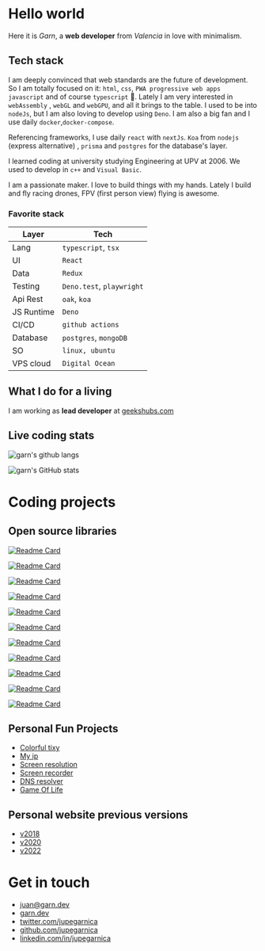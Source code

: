 # Hello world

Here it is _Garn_, a **web developer** from _Valencia_ in love with minimalism.

## Tech stack

I am deeply convinced that web standards are the future of development. So I am
totally focused on it: `html`, `css`, `PWA progressive web apps` `javascript`
and of course `typescript` 💛. Lately I am very interested in `webAssembly` ,
`webGL` and `webGPU`, and all it brings to the table. I used to be into
`nodeJs`, but I am also loving to develop using `Deno`. I am also a big fan and
I use daily `docker`,`docker-compose`.

Referencing frameworks, I use daily `react` with `nextJs`. `Koa` from `nodejs` (express alternative) , `prisma` and `postgres` for the database's layer.


I learned coding at university studying Engineering at UPV at 2006. We used to develop in
`c++` and `Visual Basic`.

I am a passionate maker. I love to build things with my hands. Lately I build and fly racing drones, FPV (first person view) flying is awesome.

### Favorite stack

| Layer      | Tech                      |
| ---------- | ------------------------- |
| Lang       | `typescript`, `tsx`       |
| UI         | `React`                   |
| Data       | `Redux`                   |
| Testing    | `Deno.test`, `playwright` |
| Api Rest   | `oak`, `koa`              |
| JS Runtime | `Deno`                    |
| CI/CD      | `github actions`          |
| Database   | `postgres`, `mongoDB`     |
| SO         | `linux, ubuntu`           |
| VPS cloud  | `Digital Ocean`           |

<!-- ## Public projects

- **1996** (HTML, CSS): My first project was at 1996, using microsoft frontpage, develop an
  art exposition website for my father.

## Writings

## Videos

## Photography

## Github Stats -->

<!--
|                                                                                                                                                                    |                                                                                                                                                                              |     |
| ------------------------------------------------------------------------------------------------------------------------------------------------------------------ | ---------------------------------------------------------------------------------------------------------------------------------------------------------------------------- | --- |
| ![garn's GitHub stats](https://github-readme-stats.vercel.app/api?username=jupegarnica&show_icons=true&theme=dark&icon_color=fc0&bg_color=11191f33&border_color=55555555) | ![garn's github langs](https://github-readme-stats.vercel.app/api/top-langs/?username=jupegarnica&layout=compact&langs_count=35&theme=dark&bg_color=11191f33&border_color=55555555) |
| ![garn's wakatime stats](https://github-readme-stats.vercel.app/api/wakatime?username=@jupegarnica&theme=dark&bg_color=11191f33&border_color=55555555)                    |                                                                                                                                                                              |
 -->

## What I do for a living

I am working as **lead developer** at [geekshubs.com](https://geekshubs.com)

## Live coding stats

<div class="stats grid-responsive">

<!-- ![latest weekly stats](https://github-readme-stats.vercel.app/api/wakatime?username=jupegarnica&theme=dark&bg_color=11191f22&border_color=55555555&custom_title=Latest%20week%20stats&layout=compact&langs_count=10) -->

![garn's github langs](https://github-readme-stats.vercel.app/api/top-langs/?username=jupegarnica&layout=compact&langs_count=10&theme=dark&bg_color=11191f33&border_color=55555555)

![garn's GitHub stats](https://github-readme-stats.vercel.app/api?username=jupegarnica&show_icons=true&theme=dark&icon_color=fc0&bg_color=11191f33&border_color=55555555)

</div>

# Coding projects

## Open source libraries

<div class="projects grid-responsive">

[![Readme Card](https://github-readme-stats.vercel.app/api/pin/?username=jupegarnica&repo=commit&show_icons=true&theme=dark&icon_color=fc0&bg_color=11191f33&border_color=55555555)](https://github.com/jupegarnica/commit)

[![Readme Card](https://github-readme-stats.vercel.app/api/pin/?username=jupegarnica&repo=downtime&show_icons=true&theme=dark&icon_color=fc0&bg_color=11191f33&border_color=55555555)](https://github.com/jupegarnica/downtime)

[![Readme Card](https://github-readme-stats.vercel.app/api/pin/?username=jupegarnica&repo=tepi&show_icons=true&theme=dark&icon_color=fc0&bg_color=11191f33&border_color=55555555)](https://github.com/jupegarnica/tepi)

[![Readme Card](https://github-readme-stats.vercel.app/api/pin/?username=jupegarnica&repo=faker&show_icons=true&theme=dark&icon_color=fc0&bg_color=11191f33&border_color=55555555)](https://github.com/jupegarnica/faker)

[![Readme Card](https://github-readme-stats.vercel.app/api/pin/?username=jupegarnica&repo=prompt_object&show_icons=true&theme=dark&icon_color=fc0&bg_color=11191f33&border_color=55555555)](https://github.com/jupegarnica/prompt_object)

[![Readme Card](https://github-readme-stats.vercel.app/api/pin/?username=jupegarnica&repo=garn-validator&show_icons=true&theme=dark&icon_color=fc0&bg_color=11191f33&border_color=55555555)](https://github.com/jupegarnica/garn-validator)

[![Readme Card](https://github-readme-stats.vercel.app/api/pin/?username=jupegarnica&repo=garn-exec&show_icons=true&theme=dark&icon_color=fc0&bg_color=11191f33&border_color=55555555)](https://github.com/jupegarnica/garn-exec)

[![Readme Card](https://github-readme-stats.vercel.app/api/pin/?username=jupegarnica&repo=garn-monitoring&show_icons=true&theme=dark&icon_color=fc0&bg_color=11191f33&border_color=55555555)](https://github.com/jupegarnica/garn-monitoring)

[![Readme Card](https://github-readme-stats.vercel.app/api/pin/?username=jupegarnica&repo=rules-store&show_icons=true&theme=dark&icon_color=fc0&bg_color=11191f33&border_color=55555555)](https://github.com/jupegarnica/rules-store)

[![Readme Card](https://github-readme-stats.vercel.app/api/pin/?username=jupegarnica&repo=asdfasdf.js&show_icons=true&theme=dark&icon_color=fc0&bg_color=11191f33&border_color=55555555)](https://github.com/jupegarnica/asdfasdf.js)

[![Readme Card](https://github-readme-stats.vercel.app/api/pin/?username=jupegarnica&repo=spyObject&show_icons=true&theme=dark&icon_color=fc0&bg_color=11191f33&border_color=55555555)](https://github.com/jupegarnica/spyObject)

</div>
<!--
[![wakatime](https://wakatime.com/badge/user/6acd2f00-f849-4fe9-8df5-509278e123c6.svg?style=flat)](https://wakatime.com/@6acd2f00-f849-4fe9-8df5-509278e123c6) -->

## Personal Fun Projects

- [Colorful tixy](https://garn.dev/tixy)
- [My ip](https://garn.dev/ip)
- [Screen resolution](https://garn.dev/screen)
- [Screen recorder](https://record.garn.dev)
- [DNS resolver](https://garn.dev/dns/gar.dev)
- [Game Of Life](https://garn.dev/game-of-life)

## Personal website previous versions

- [v2018](https://garn.dev/v2018)
- [v2020](https://garn.dev/v2020)
- [v2022](https://garn.dev/v2022)

# Get in touch

- [juan@garn.dev](mailto:j.u.p.e.garnica@gmail.com)
- [garn.dev](https://garn.dev)
- [twitter.com/jupegarnica](https://twitter.com/jupegarnica)
- [github.com/jupegarnica](https://github.com/jupegarnica)
- [linkedin.com/in/jupegarnica](https://www.linkedin.com/in/jupegarnica)
